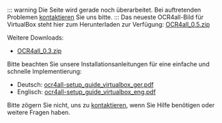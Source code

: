 ::: warning 
Die Seite wird gerade noch überarbeitet.
Bei auftretenden Problemen [kontaktieren](mailto:florian.langhanki@uni-wuerzburg.de) Sie uns bitte.
:::
Das neueste OCR4all-Bild für VirtualBox steht hier zum Herunterladen zur Verfügung: 
[OCR4all_0.5.zip](www.kallimachos.uni-wuerzburg.de/ocr4all-download/download.php?file=OCR4all_0.5.zip)

Weitere Downloads: 
- [OCR4all_0.3.zip](http://ocr4all.org/lib/download.php?file=OCR4all_0.3.zip)

Bitte beachten Sie unsere Installationsanleitungen für eine einfache
und schnelle Implementierung:
- Deutsch: [ocr4all-setup_guide_virtualbox_ger.pdf](http://ocr4all.org/lib/download.php?file=ocr4all-setup_guide_virtualbox_ger.pdf)
- Englisch: [ocr4all-setup_guide_virtualbox_eng.pdf](http://ocr4all.org/lib/download.php?file=ocr4all-setup_guide_virtualbox_eng.pdf)

Bitte zögern Sie nicht, uns zu [kontaktieren](mailto:ocr4all@uni-wuerzburg.de?subject=ocr4all%20Kontakt),
wenn Sie Hilfe benötigen oder weitere Fragen haben.
